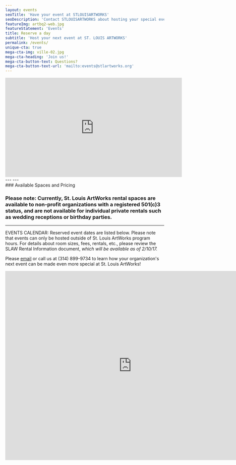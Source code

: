 ```yaml
---
layout: events
seoTitle: 'Have your event at STLOUISARTWORKS'
seoDescription: 'Contact STLOUISARTWORKS about hosting your special event'
featureImg: artbq2-web.jpg
featureStatement: 'Events'
title: Reserve a day
subtitle: 'Host your next event at ST. LOUIS ARTWORKS'
permalink: /events/
unique-cta: true
mega-cta-img: ville-02.jpg
mega-cta-heading: 'Join us!'
mega-cta-button-text: Questions?
mega-cta-button-text-url: 'mailto:events@stlartworks.org'
---
```

<iframe width="560" height="315" src="https://www.youtube.com/embed/aHOn6-I_PAk" frameborder="0" allowfullscreen></iframe>
---
---
<br>
### Available Spaces and Pricing

### Please note: Currently, St. Louis ArtWorks rental spaces are available to non-profit organizations with a registered 501(c)3 status, and are not available for individual private rentals such as wedding receptions or birthday parties.
---
EVENTS CALENDAR: Reserved event dates are listed below. Please note that events can only be hosted outside of St. Louis ArtWorks program hours. 
For details about room sizes, fees, rentals, etc., please review the SLAW Rental Information document, <i>which will be available as of 2/10/17.</i>

Please [email](mailto:events@stlartworks.org) or call us at (314) 899-9734 to learn how your organization's next event can be made even more special at St. Louis ArtWorks!
<iframe src="https://calendar.google.com/calendar/embed?src=stlartworks.org_ankslqc4gt7q2ohfhnof5u36l8%40group.calendar.google.com&ctz=America/Chicago" style="border: 0" width="800" height="600" frameborder="0" scrolling="no"></iframe>